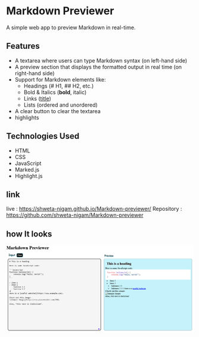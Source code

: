 # Markdown Previewer

A simple web app to preview Markdown in real-time.

## Features
- A textarea where users can type Markdown syntax (on left-hand side)
- A preview section that displays the formatted output in real time (on right-hand side)
- Support for Markdown elements like:
    - Headings (# H1, ## H2, etc.)
    - Bold & Italics (**bold**, italic)
    - Links ([title](http://example.com))
    - Lists (ordered and unordered)
- A clear button to clear the textarea
- highlights

## Technologies Used
- HTML
- CSS
- JavaScript
- Marked.js
- Highlight.js

##  link
live : https://shweta-nigam.github.io/Markdown-previewer/
Repository : https://github.com/shweta-nigam/Markdown-previewer

## how It looks
![Project Image](./img.png)